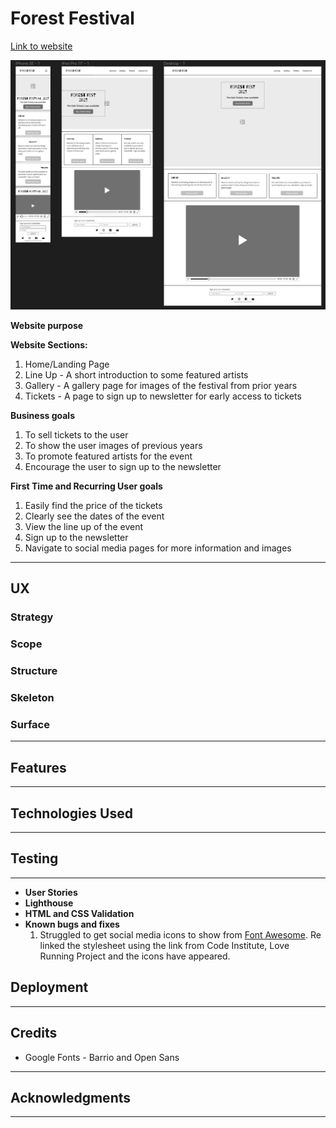 # Forest Festival
[Link to website](https://lrchnnng.github.io/forestfest/)

![Website mockups](assets/wireframes.png)

**Website purpose**

**Website Sections:**
1. Home/Landing Page
2. Line Up - A short introduction to some featured artists
3. Gallery - A gallery page for images of the festival from prior years
4. Tickets - A page to sign up to newsletter for early access to tickets

**Business goals**
1. To sell tickets to the user
2. To show the user images of previous years
3. To promote featured artists for the event
4. Encourage the user to sign up to the newsletter

**First Time and Recurring User goals**
1. Easily find the price of the tickets
2. Clearly see the dates of the event
3. View the line up of the event
4. Sign up to the newsletter
5. Navigate to social media pages for more information and images

---

## UX

### Strategy

### Scope

### Structure

### Skeleton

### Surface
---

## Features
---

## Technologies Used
---

## Testing
---
- **User Stories**
- **Lighthouse**
- **HTML and CSS Validation**
- **Known bugs and fixes**
    1. Struggled to get social media icons to show from [Font Awesome](https://fontawesome.com/v4/icons/). Re linked the stylesheet using the link from Code Institute, Love Running Project and the icons have appeared.

## Deployment
---

## Credits
- Google Fonts - Barrio and Open Sans

---

## Acknowledgments
---
